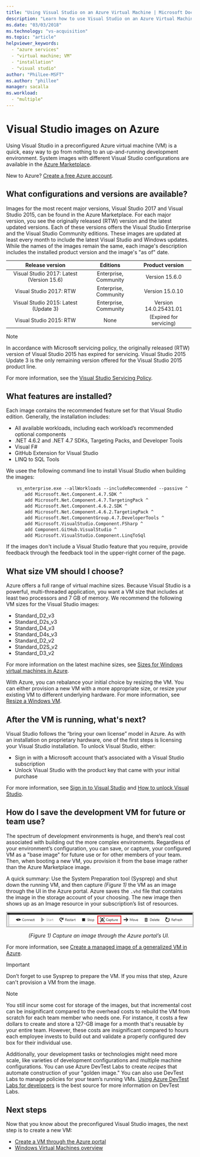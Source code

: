 ```yaml
---
title: "Using Visual Studio on an Azure Virtual Machine | Microsoft Docs"
description: "Learn how to use Visual Studio on an Azure Virtual Machine"
ms.date: "03/03/2018"
ms.technology: "vs-acquisition"
ms.topic: "article"
helpviewer_keywords: 
  - "azure services"
  - "virtual machine; VM"
  - "installation"
  - "visual studio"
author: "PhilLee-MSFT"
ms.author: "phillee"
manager: sacalla
ms.workload: 
  - "multiple"
---
```


# <a id="top"> </a> Visual Studio images on Azure
Using Visual Studio in a preconfigured Azure virtual machine (VM) is a quick, easy way to go from nothing to an up-and-running development environment. System images with different Visual Studio configurations are available in the [Azure Marketplace](https://azuremarketplace.microsoft.com/marketplace/apps?search=%22visual%20studio%202017%22&page=1).

New to Azure? [Create a free Azure account](https://azure.microsoft.com/free).

## What configurations and versions are available?
Images for the most recent major versions, Visual Studio 2017 and Visual Studio 2015, can be found in the Azure Marketplace. For each major version, you see the originally released (RTW) version and the latest updated versions. Each of these versions offers the Visual Studio Enterprise and the Visual Studio Community editions. These images are updated at least every month to include the latest Visual Studio and Windows updates. While the names of the images remain the same, each image's description includes the installed product version and the image's "as of" date.

| Release version              | Editions            | Product version     |
|:-----------------------------------------:|:----------------------------:|:-----------------------:|
| Visual Studio 2017: Latest (Version 15.6) |    Enterprise, Community     |      Version 15.6.0     |
|         Visual Studio 2017: RTW           |    Enterprise, Community     |      Version 15.0.10    |
|   Visual Studio 2015: Latest (Update 3)   |    Enterprise, Community     |  Version 14.0.25431.01  |
|         Visual Studio 2015: RTW           |             None             | (Expired for servicing) |

> [!NOTE]
> In accordance with Microsoft servicing policy, the originally released (RTW) version of Visual Studio 2015 has expired for servicing. Visual Studio 2015 Update 3 is the only remaining version offered for the Visual Studio 2015 product line.

For more information, see the [Visual Studio Servicing Policy](https://www.visualstudio.com/productinfo/vs-servicing-vs).

## What features are installed?
Each image contains the recommended feature set for that Visual Studio edition. Generally, the installation includes:

* All available workloads, including each workload’s recommended optional components
* .NET 4.6.2 and .NET 4.7 SDKs, Targeting Packs, and Developer Tools
* Visual F#
* GitHub Extension for Visual Studio
* LINQ to SQL Tools

We usee the following command line to install Visual Studio when building the images:

```
    vs_enterprise.exe --allWorkloads --includeRecommended --passive ^
       add Microsoft.Net.Component.4.7.SDK ^
       add Microsoft.Net.Component.4.7.TargetingPack ^ 
       add Microsoft.Net.Component.4.6.2.SDK ^
       add Microsoft.Net.Component.4.6.2.TargetingPack ^
       add Microsoft.Net.ComponentGroup.4.7.DeveloperTools ^
       add Microsoft.VisualStudio.Component.FSharp ^
       add Component.GitHub.VisualStudio ^
       add Microsoft.VisualStudio.Component.LinqToSql
```

If the images don't include a Visual Studio feature that you require, provide feedback through the feedback tool in the upper-right corner of the page.

## What size VM should I choose?
Azure offers a full range of virtual machine sizes. Because Visual Studio is a powerful, multi-threaded application, you want a VM size that includes at least two processors and 7 GB of memory. We recommend the following VM sizes for the Visual Studio images:

   * Standard_D2_v3
   * Standard_D2s_v3
   * Standard_D4_v3
   * Standard_D4s_v3
   * Standard_D2_v2
   * Standard_D2S_v2
   * Standard_D3_v2
    
For more information on the latest machine sizes, see [Sizes for Windows virtual machines in Azure](/azure/virtual-machines/windows/sizes).

With Azure, you can rebalance your initial choice by resizing the VM. You can either provision a new VM with a more appropriate size, or resize your existing VM to different underlying hardware. For more information, see [Resize a Windows VM](/azure/virtual-machines/windows/resize-vm).

## After the VM is running, what's next?
Visual Studio follows the “bring your own license” model in Azure. As with an installation on proprietary hardware, one of the first steps is licensing your Visual Studio installation. To unlock Visual Studio, either:
- Sign in with a Microsoft account that’s associated with a Visual Studio subscription 
- Unlock Visual Studio with the product key that came with your initial purchase

For more information, see [Sign in to Visual Studio](../ide/signing-in-to-visual-studio) and [How to unlock Visual Studio](../ide/how-to-unlock-visual-studio).

## How do I save the development VM for future or team use?

The spectrum of development environments is huge, and there’s real cost associated with building out the more complex environments. Regardless of your environment’s configuration, you can save, or capture, your configured VM as a "base image" for future use or for other members of your team. Then, when booting a new VM, you provision it from the base image rather than the Azure Marketplace image.

A quick summary: Use the System Preparation tool (Sysprep) and shut down the running VM, and then capture *(Figure 1)* the VM as an image through the UI in the Azure portal. Azure saves the `.vhd` file that contains the image in the storage account of your choosing. The new image then shows up as an Image resource in your subscription’s list of resources.

<img src="media/capture-vm.png" alt="Capture an image through the Azure portal’s UI" style="border:3px solid Silver; display: block; margin: auto;"><center>*(Figure 1) Capture an image through the Azure portal’s UI.*</center>

For more information, see [Create a managed image of a generalized VM in Azure](/azure/virtual-machines/windows/capture-image-resource).

> [!IMPORTANT]
> Don’t forget to use Sysprep to prepare the VM. If you miss that step, Azure can't provision a VM from the image.

> [!NOTE]
> You still incur some cost for storage of the images, but that incremental cost can be insignificant compared to the overhead costs to rebuild the VM from scratch for each team member who needs one. For instance, it costs a few dollars to create and store a 127-GB image for a month that's reusable by your entire team. However, these costs are insignificant compared to hours each employee invests to build out and validate a properly configured dev box for their individual use.

Additionally, your development tasks or technologies might need more scale, like varieties of development configurations and multiple machine configurations. You can use Azure DevTest Labs to create _recipes_ that automate construction of your "golden image." You can also use DevTest Labs to manage policies for your team’s running VMs. [Using Azure DevTest Labs for developers](/azure/devtest-lab/devtest-lab-developer-lab) is the best source for more information on DevTest Labs.

## Next steps
Now that you know about the preconfigured Visual Studio images, the next step is to create a new VM:

* [Create a VM through the Azure portal](/azure/virtual-machines/windows/quick-create-portal)
* [Windows Virtual Machines overview](/azure/virtual-machines/windows/overview)